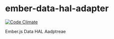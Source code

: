 ember-data-hal-adapter
======================

[![Code Climate](https://codeclimate.com/github/locks/ember-data-hal-adapter.png)](https://codeclimate.com/github/locks/ember-data-hal-adapter)

Ember.js Data HAL Aadptreae
